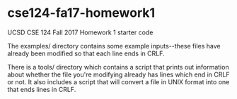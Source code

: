 # cse124-fa17-homework1
UCSD CSE 124 Fall 2017 Homework 1 starter code

The examples/ directory contains some example inputs--these files have already
been modified so that each line ends in CRLF.

There is a tools/ directory which contains a script that prints out
information about whether the file you're modifying already has
lines which end in CRLF or not.  It also includes a script that will
convert a file in UNIX format into one that ends lines in CRLF.
